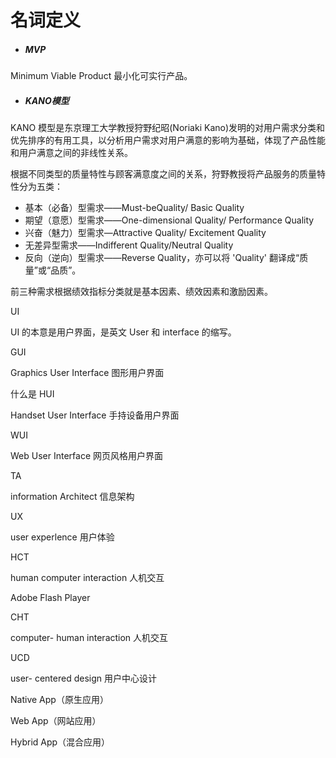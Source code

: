 # 名词定义

* ##### MVP

Minimum Viable Product 最小化可实行产品。



* ##### KANO模型

KANO 模型是东京理工大学教授狩野纪昭\(Noriaki Kano\)发明的对用户需求分类和优先排序的有用工具，以分析用户需求对用户满意的影响为基础，体现了产品性能和用户满意之间的非线性关系。

根据不同类型的质量特性与顾客满意度之间的关系，狩野教授将产品服务的质量特性分为五类：

* 基本（必备）型需求——Must-beQuality/ Basic Quality
* 期望（意愿）型需求——One-dimensional Quality/ Performance Quality
* 兴奋（魅力）型需求—Attractive Quality/ Excitement Quality
* 无差异型需求——Indifferent Quality/Neutral Quality
* 反向（逆向）型需求——Reverse Quality，亦可以将 'Quality' 翻译成“质量”或“品质”。

前三种需求根据绩效指标分类就是基本因素、绩效因素和激励因素。



UI

UI 的本意是用户界面，是英文 User 和 interface 的缩写。



GUI

Graphics User Interface 图形用户界面





什么是 HUI

Handset User Interface 手持设备用户界面



WUI

Web User Interface 网页风格用户界面





TA

information Architect 信息架构



UX

user experlence 用户体验



HCT

human computer interaction 人机交互

Adobe Flash Player



CHT



computer- human interaction 人机交互



UCD



user- centered design 用户中心设计



Native App（原生应用）

Web App（网站应用）

Hybrid App（混合应用）

